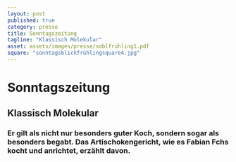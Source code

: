 ```yaml
---
layout: post
published: true
category: presse
title: Sonntagszeitung
tagline: "Klassisch Molekular"
asset: assets/images/presse/soblfrühling1.pdf
square: "sonntagsblickfrühlingsquare4.jpg"
---
```


# Sonntagszeitung

## Klassisch Molekular
### Er gilt als nicht nur besonders guter Koch, sondern sogar als besonders begabt. Das Artischokengericht, wie es Fabian Fchs kocht und anrichtet, erzählt davon.
